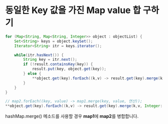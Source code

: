 # 동일한 Key 값을 가진 Map value 합 구하기

```java
for (Map<String, Map<String, Integer>> object : objectList) {
	Set<String> keys = object.keySet();
	Iterator<String> itr = keys.iterator();

	while(itr.hasNext()) {
		String key = itr.next();
		if (!result.containsKey(key)) {
			result.put(key, object.get(key));
		} else {
			**object.get(key).forEach((k,v) -> result.get(key).merge(k,v, Integer::sum));**
		}
	}
}
```

```java
// map2.forEach((key, value) -> map1.merge(key, value, 연산));
**object.get(key).forEach((k,v) -> result.get(key).merge(k,v, Integer::sum));**
```

hashMap.merge() 메소드를 사용할 경우 **map1**에 **map2**를 병합합니다.
